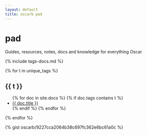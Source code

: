 ```yaml
---
layout: default
title: oscarb pad
---
```


# pad
Guides, resources, notes, docs and knowledge for everything Oscar 

{% include tags-docs.md %}

{% for t in unique_tags %}
<h2>{{ t }}</h2>

<ul>
{% for doc in site.docs %}
{% if doc.tags contains t %}
<li><a href=".{{ doc.url }}">{{ doc.title }}</a></li>
{% endif %}
{% endfor %}
</ul>

{% endfor %}

{% gist oscarb/9227cca2064b38c697fc362e6bc61a0c %}
